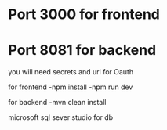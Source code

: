 # Port 3000 for frontend
# Port 8081 for backend
you will need secrets and url for Oauth

for frontend 
-npm install 
-npm run dev

for backend
-mvn clean install

microsoft sql sever studio for db
